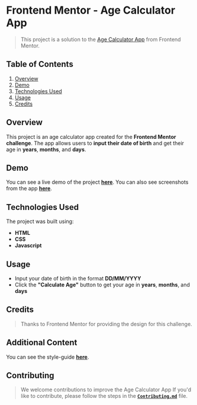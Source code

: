 <!-- documentation start -->

# Frontend Mentor - Age Calculator App
>This project is a solution to the [Age Calculator App](https://www.frontendmentor.io/challenges/age-calculator-app-dF9DFFpj-Q) from Frontend Mentor.

## Table of Contents
1. [Overview](#overview)
2. [Demo](#demo)
3. [Technologies Used](#technologies-used)
4. [Usage](#usage)
5. [Credits](#credits)

## Overview
This project is an age calculator app created for the **Frontend Mentor challenge**. The app allows users to **input their date of birth** and get their age in **years**, **months**, and **days**.

## Demo
You can see a live demo of the project [**here**](ify47.github.io/Age-Calculator-App/). You can also see screenshots from the app [**here**](Design.md).

## Technologies Used
The project was built using:
- **HTML**
- **CSS**
- **Javascript**

## Usage
- Input your date of birth in the format **DD/MM/YYYY**
- Click the **"Calculate Age"** button to get your age in **years**, **months**, and **days**

## Credits
>Thanks to Frontend Mentor for providing the design for this challenge.

## Additional Content
You can see the style-guide [**here**](style-guide.md).

## Contributing
>We welcome contributions to improve the Age Calculator App If you'd like to contribute, please follow the steps in the [**`Contributing.md`**](Contributing.md) file.

<!-- documentation end -->
